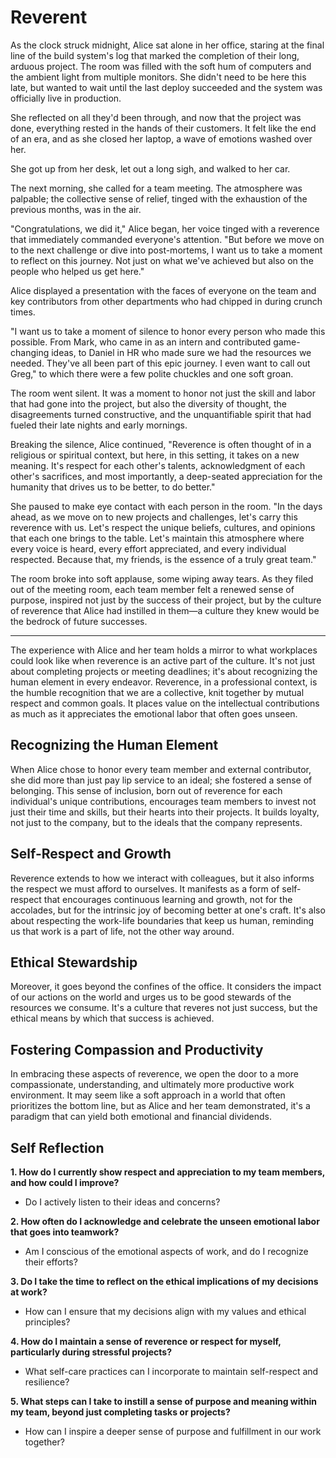# Reverent

As the clock struck midnight, Alice sat alone in her office, staring at the final line of the build system's log that marked the completion of their long, arduous project. The room was filled with the soft hum of computers and the ambient light from multiple monitors. She didn't need to be here this late, but wanted to wait until the last deploy succeeded and the system was officially live in production.

She reflected on all they'd been through, and now that the project was done, everything rested in the hands of their customers. It felt like the end of an era, and as she closed her laptop, a wave of emotions washed over her.

She got up from her desk, let out a long sigh, and walked to her car.

The next morning, she called for a team meeting. The atmosphere was palpable; the collective sense of relief, tinged with the exhaustion of the previous months, was in the air.

"Congratulations, we did it," Alice began, her voice tinged with a reverence that immediately commanded everyone's attention. "But before we move on to the next challenge or dive into post-mortems, I want us to take a moment to reflect on this journey. Not just on what we've achieved but also on the people who helped us get here."

Alice displayed a presentation with the faces of everyone on the team and key contributors from other departments who had chipped in during crunch times.

"I want us to take a moment of silence to honor every person who made this possible. From Mark, who came in as an intern and contributed game-changing ideas, to Daniel in HR who made sure we had the resources we needed. They've all been part of this epic journey. I even want to call out Greg," to which there were a few polite chuckles and one soft groan.

The room went silent. It was a moment to honor not just the skill and labor that had gone into the project, but also the diversity of thought, the disagreements turned constructive, and the unquantifiable spirit that had fueled their late nights and early mornings.

Breaking the silence, Alice continued, "Reverence is often thought of in a religious or spiritual context, but here, in this setting, it takes on a new meaning. It's respect for each other's talents, acknowledgment of each other's sacrifices, and most importantly, a deep-seated appreciation for the humanity that drives us to be better, to do better."

She paused to make eye contact with each person in the room. "In the days ahead, as we move on to new projects and challenges, let's carry this reverence with us. Let's respect the unique beliefs, cultures, and opinions that each one brings to the table. Let's maintain this atmosphere where every voice is heard, every effort appreciated, and every individual respected. Because that, my friends, is the essence of a truly great team."

The room broke into soft applause, some wiping away tears. As they filed out of the meeting room, each team member felt a renewed sense of purpose, inspired not just by the success of their project, but by the culture of reverence that Alice had instilled in them—a culture they knew would be the bedrock of future successes.

---

The experience with Alice and her team holds a mirror to what workplaces could look like when reverence is an active part of the culture. It's not just about completing projects or meeting deadlines; it's about recognizing the human element in every endeavor. Reverence, in a professional context, is the humble recognition that we are a collective, knit together by mutual respect and common goals. It places value on the intellectual contributions as much as it appreciates the emotional labor that often goes unseen.

## Recognizing the Human Element

When Alice chose to honor every team member and external contributor, she did more than just pay lip service to an ideal; she fostered a sense of belonging. This sense of inclusion, born out of reverence for each individual's unique contributions, encourages team members to invest not just their time and skills, but their hearts into their projects. It builds loyalty, not just to the company, but to the ideals that the company represents.

## Self-Respect and Growth

Reverence extends to how we interact with colleagues, but it also informs the respect we must afford to ourselves. It manifests as a form of self-respect that encourages continuous learning and growth, not for the accolades, but for the intrinsic joy of becoming better at one's craft. It's also about respecting the work-life boundaries that keep us human, reminding us that work is a part of life, not the other way around.

## Ethical Stewardship

Moreover, it goes beyond the confines of the office. It considers the impact of our actions on the world and urges us to be good stewards of the resources we consume. It's a culture that reveres not just success, but the ethical means by which that success is achieved.

## Fostering Compassion and Productivity

In embracing these aspects of reverence, we open the door to a more compassionate, understanding, and ultimately more productive work environment. It may seem like a soft approach in a world that often prioritizes the bottom line, but as Alice and her team demonstrated, it's a paradigm that can yield both emotional and financial dividends.

## Self Reflection

**1. How do I currently show respect and appreciation to my team members, and how could I improve?**

- Do I actively listen to their ideas and concerns?

**2. How often do I acknowledge and celebrate the unseen emotional labor that goes into teamwork?**

- Am I conscious of the emotional aspects of work, and do I recognize their efforts?

**3. Do I take the time to reflect on the ethical implications of my decisions at work?**

- How can I ensure that my decisions align with my values and ethical principles?

**4. How do I maintain a sense of reverence or respect for myself, particularly during stressful projects?**

- What self-care practices can I incorporate to maintain self-respect and resilience?

**5. What steps can I take to instill a sense of purpose and meaning within my team, beyond just completing tasks or projects?**

- How can I inspire a deeper sense of purpose and fulfillment in our work together?

